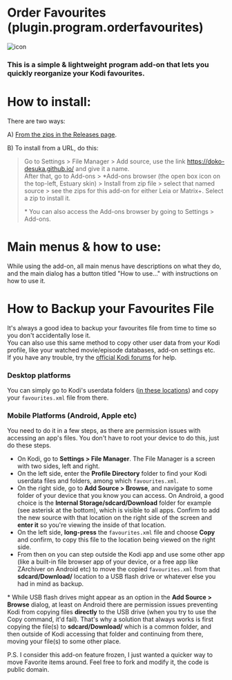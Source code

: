 # Order Favourites (plugin.program.orderfavourites)
![icon](https://github.com/doko-desuka/plugin.program.orderfavourites/raw/master/icon.png)  
### This is a simple & lightweight program add-on that lets you quickly reorganize your Kodi favourites.  

# How to install:

There are two ways:

A) [From the zips in the Releases page](https://github.com/doko-desuka/plugin.program.orderfavourites/releases).

B) To install from a URL, do this:  
> Go to Settings > File Manager > Add source, use the link https://doko-desuka.github.io/ and give it a name.  
> After that, go to Add-ons > \*Add-ons browser (the open box icon on the top-left, Estuary skin) > Install from zip file > select that named source > see the zips for this add-on for either Leia or Matrix+. Select a zip to install it.  
>  
> \* You can also access the Add-ons browser by going to Settings > Add-ons.

# Main menus & how to use:

While using the add-on, all main menus have descriptions on what they do, and the main dialog has a button titled "How to use..." with instructions on how to use it.

# How to Backup your Favourites File

It's always a good idea to backup your favourites file from time to time so you don't accidentally lose it.  
You can also use this same method to copy other user data from your Kodi profile, like your watched movie/episode databases, add-on settings etc.  
If you have any trouble, try the [official Kodi forums](https://forum.kodi.tv/forumdisplay.php?fid=111) for help.

### Desktop platforms
You can simply go to Kodi's userdata folders ([in these locations](https://kodi.wiki/view/Userdata#Location)) and copy your `favourites.xml` file from there.

### Mobile Platforms (Android, Apple etc)

You need to do it in a few steps, as there are permission issues with accessing an app's files. You don't have to root your device to do this, just do these steps.  
- On Kodi, go to **Settings > File Manager**. The File Manager is a screen with two sides, left and right.
- On the left side, enter the **Profile Directory** folder to find your Kodi userdata files and folders, among which `favourites.xml`.  
- On the right side, go to **Add Source > Browse**, and navigate to some folder of your device that you know you can access. On Android, a good choice is the **Internal Storage/sdcard/Download** folder for example (see asterisk at the bottom), which is visible to all apps. Confirm to add the new source with that location on the right side of the screen and **enter it** so you're viewing the inside of that location.  
- On the left side, **long-press** the `favourites.xml` file and choose **Copy** and confirm, to copy this file to the location being viewed on the right side.  
- From then on you can step outside the Kodi app and use some other app (like a built-in file browser app of your device, or a free app like ZArchiver on Android etc) to move the copied `favourites.xml` from that **sdcard/Download/** location to a USB flash drive or whatever else you had in mind as backup.

\* While USB flash drives might appear as an option in the **Add Source > Browse** dialog, at least on Android there are permission issues preventing Kodi from copying files **directly** to the USB drive (when you try to use the Copy command, it'd fail). That's why a solution that always works is first copying the file(s) to **sdcard/Download/** which is a common folder, and then outside of Kodi accessing that folder and continuing from there, moving your file(s) to some other place.
   
P.S. I consider this add-on feature frozen, I just wanted a quicker way to move Favorite items around. Feel free to fork and modify it, the code is public domain.
